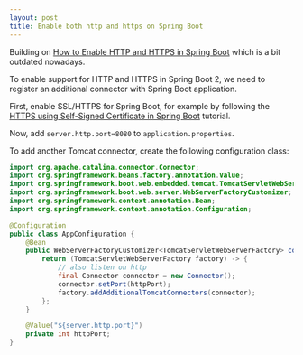 ```yaml
---
layout: post
title: Enable both http and https on Spring Boot
---
```


Building on [How to Enable HTTP and HTTPS in Spring Boot](https://www.javadevjournal.com/spring-boot/how-to-enable-http-https-in-spring-boot/)
which is a bit outdated nowadays.

To enable support for HTTP and HTTPS in Spring Boot 2, we need to register an additional connector with Spring Boot application.

First, enable SSL/HTTPS for Spring Boot, for example by following the [HTTPS using Self-Signed Certificate in Spring Boot](https://www.baeldung.com/spring-boot-https-self-signed-certificate)
tutorial.

Now, add `server.http.port=8080` to `application.properties`.

To add another Tomcat connector, create the following configuration class:

```java
import org.apache.catalina.connector.Connector;
import org.springframework.beans.factory.annotation.Value;
import org.springframework.boot.web.embedded.tomcat.TomcatServletWebServerFactory;
import org.springframework.boot.web.server.WebServerFactoryCustomizer;
import org.springframework.context.annotation.Bean;
import org.springframework.context.annotation.Configuration;

@Configuration
public class AppConfiguration {
    @Bean
    public WebServerFactoryCustomizer<TomcatServletWebServerFactory> cookieProcessorCustomizer() {
        return (TomcatServletWebServerFactory factory) -> {
            // also listen on http
            final Connector connector = new Connector();
            connector.setPort(httpPort);
            factory.addAdditionalTomcatConnectors(connector);
        };
    }

    @Value("${server.http.port}")
    private int httpPort;
}
```
